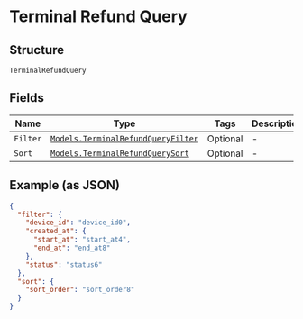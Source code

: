 
# Terminal Refund Query

## Structure

`TerminalRefundQuery`

## Fields

| Name | Type | Tags | Description |
|  --- | --- | --- | --- |
| `Filter` | [`Models.TerminalRefundQueryFilter`](/doc/models/terminal-refund-query-filter.md) | Optional | - |
| `Sort` | [`Models.TerminalRefundQuerySort`](/doc/models/terminal-refund-query-sort.md) | Optional | - |

## Example (as JSON)

```json
{
  "filter": {
    "device_id": "device_id0",
    "created_at": {
      "start_at": "start_at4",
      "end_at": "end_at8"
    },
    "status": "status6"
  },
  "sort": {
    "sort_order": "sort_order8"
  }
}
```

